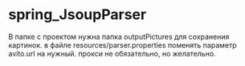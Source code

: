 # spring_JsoupParser
В папке с проектом нужна папка outputPictures для сохранения картинок.
в файле resources/parser.properties поменять параметр avito.url на нужный.
прокси не обязательно, но желательно.
